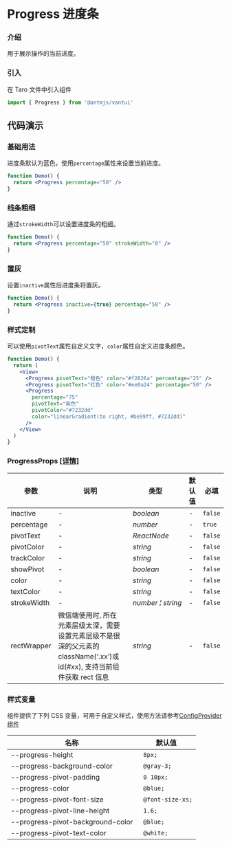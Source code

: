 # Progress 进度条

### 介绍

用于展示操作的当前进度。

### 引入

在 Taro 文件中引入组件

```js
import { Progress } from '@antmjs/vantui'
```

## 代码演示

### 基础用法

进度条默认为蓝色，使用`percentage`属性来设置当前进度。

```jsx
function Demo() {
  return <Progress percentage="50" />
}
```

### 线条粗细

通过`strokeWidth`可以设置进度条的粗细。

```jsx
function Demo() {
  return <Progress percentage="50" strokeWidth="8" />
}
```

### 置灰

设置`inactive`属性后进度条将置灰。

```jsx
function Demo() {
  return <Progress inactive={true} percentage="50" />
}
```

### 样式定制

可以使用`pivotText`属性自定义文字，`color`属性自定义进度条颜色。

```jsx
function Demo() {
  return (
    <View>
      <Progress pivotText="橙色" color="#f2826a" percentage="25" />
      <Progress pivotText="红色" color="#ee0a24" percentage="50" />
      <Progress
        percentage="75"
        pivotText="紫色"
        pivotColor="#7232dd"
        color="linearGradient(to right, #be99ff, #7232dd)"
      />
    </View>
  )
}
```

### ProgressProps [[详情]](https://github.com/AntmJS/vantui/tree/main/packages/vantui/types/progress.d.ts)

| 参数        | 说明                                                                                                                      | 类型                                                | 默认值 | 必填    |
| ----------- | ------------------------------------------------------------------------------------------------------------------------- | --------------------------------------------------- | ------ | ------- |
| inactive    | -                                                                                                                         | _&nbsp;&nbsp;boolean<br/>_                          | -      | `false` |
| percentage  | -                                                                                                                         | _&nbsp;&nbsp;number<br/>_                           | -      | `true`  |
| pivotText   | -                                                                                                                         | _&nbsp;&nbsp;ReactNode<br/>_                        | -      | `false` |
| pivotColor  | -                                                                                                                         | _&nbsp;&nbsp;string<br/>_                           | -      | `false` |
| trackColor  | -                                                                                                                         | _&nbsp;&nbsp;string<br/>_                           | -      | `false` |
| showPivot   | -                                                                                                                         | _&nbsp;&nbsp;boolean<br/>_                          | -      | `false` |
| color       | -                                                                                                                         | _&nbsp;&nbsp;string<br/>_                           | -      | `false` |
| textColor   | -                                                                                                                         | _&nbsp;&nbsp;string<br/>_                           | -      | `false` |
| strokeWidth | -                                                                                                                         | _&nbsp;&nbsp;number&nbsp;&brvbar;&nbsp;string<br/>_ | -      | `false` |
| rectWrapper | 微信端使用时, 所在元素层级太深，需要设置元素层级不是很深的父元素的 className(‘.xx’)或 id(#xx), 支持当前组件获取 rect 信息 | _&nbsp;&nbsp;string<br/>_                           | -      | `false` |

### 样式变量

组件提供了下列 CSS 变量，可用于自定义样式，使用方法请参考[ConfigProvider 组件](https://antmjs.github.io/vantui/#/config-provider)

| 名称                              | 默认值            |
| --------------------------------- | ----------------- |
| --progress-height                 | ` 8px;`           |
| --progress-background-color       | ` @gray-3;`       |
| --progress-pivot-padding          | ` 0 10px;`        |
| --progress-color                  | ` @blue;`         |
| --progress-pivot-font-size        | ` @font-size-xs;` |
| --progress-pivot-line-height      | ` 1.6;`           |
| --progress-pivot-background-color | ` @blue;`         |
| --progress-pivot-text-color       | ` @white;`        |
